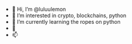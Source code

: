- 👋 Hi, I’m @luluulemon
- 👀 I’m interested in crypto, blockchains, python
- 🌱 I’m currently learning the ropes on python
- 💞️
- 📫

<!---
luluulemon/luluulemon is a ✨ special ✨ repository because its `README.md` (this file) appears on your GitHub profile.
You can click the Preview link to take a look at your changes.
--->
